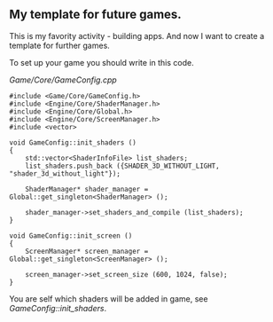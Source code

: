 ## My template for future games.

This is my favority activity - building apps. And now I want to create a template for further games.

To set up your game you should write in this code.

*Game/Core/GameConfig.cpp*
```
#include <Game/Core/GameConfig.h>
#include <Engine/Core/ShaderManager.h>
#include <Engine/Core/Global.h>
#include <Engine/Core/ScreenManager.h>
#include <vector>

void GameConfig::init_shaders ()
{
	std::vector<ShaderInfoFile> list_shaders;
	list_shaders.push_back ({SHADER_3D_WITHOUT_LIGHT, "shader_3d_without_light"});

	ShaderManager* shader_manager = Global::get_singleton<ShaderManager> ();

	shader_manager->set_shaders_and_compile (list_shaders);
}

void GameConfig::init_screen ()
{
	ScreenManager* screen_manager = Global::get_singleton<ScreenManager> ();

	screen_manager->set_screen_size (600, 1024, false);
}
```

You are self which shaders will be added in game, see *GameConfig::init_shaders*.
